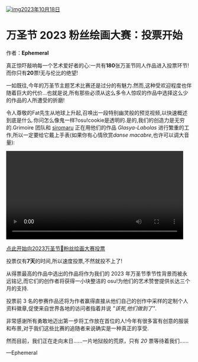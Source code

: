 [![img](https://i.ppy.sh/6c864552a2ddfa288315bec9f7a914af144df31a/68747470733a2f2f6173736574732e7070792e73682f636f6e74657374732f3138362f6865616465722e6a7067)2023年10月18日](https://osu.ppy.sh/home/news/2023-10-18-halloween-2023-fanart-voting-open)

# 万圣节 2023 粉丝绘画大赛：投票开始

作者：**Ephemeral**

真正惊吓敲响每一个艺术爱好者的心:一共有**180**张万圣节同人作品进入投票环节!而你只有**20**票!无与伦比的绝望!

一如既往,今年的万圣节主题艺术比赛还是过分的有魅力.然而,这种受欢迎程度也伴随着巨大的代价...也就是说,所有那些必须从这么多令人惊叹的作品中选择这么少的作品的人所遭受的折磨!

令人尊敬的Fat先生从地球上升起,召唤出一段特别幽灵般的预览视频,以快速概述到底是什么.你问怎么像鬼一样?osu!cookie是透明的.是的,我们的创造力是无穷的.Grimoire 团队和 [siromaru](https://osu.ppy.sh/beatmaps/artists/226) 正在用他们的作品 *Glasya-Labolas* 进行繁重的工作,所以一定要给它戴上手表(如果你有心情欣赏*danse macabre*,也许可以调大音量): 

<video width="95%" controls="" style="box-sizing: border-box; display: inline-block; vertical-align: baseline; max-width: 100%;" src="https://assets.ppy.sh/contests/186/entries_showcase.mp4?2023"></video>

[点此开始向2023万圣节🎃粉丝绘画大赛投票](https://osu.ppy.sh/community/contests/186)

投票仅有**7天**的时间,所以速度投票,不然就投不上了!

从得票最高的作品中选出的作品将作为我们的 2023 年万圣节季节性背景而被永远铭记,而它们的创作者将获得一小块整洁的 osu!为他们的艺术赞誉提供长达三个月的支持.

投票前 3 名的参赛作品还将为作者赢得直接从他们自己的创作中采样的定制个人资料徽章,促使来自世界各地的访问者指着并说 *"该死,他们做到了"*.

非常感谢所有勇敢地迈出第一步将工作放在首位的人!今年有很多富有创意的服装和布景,对于我们这些比赛的追随者来说确实是一种真正的享受.

然而目前，我们正在走向末日……一片地狱般的荒原，只有 *20* 票等待着我们……

—Ephemeral